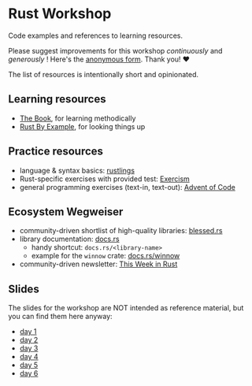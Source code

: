 # Rust Workshop

Code examples and references to learning resources.

Please suggest improvements for this workshop _continuously_ and _generously_ !
Here's the [anonymous form][feedback-form].
Thank you! ❤️

The list of resources is intentionally short and opinionated.

## Learning resources

- [The Book][the-book], for learning methodically
- [Rust By Example][rust-by-example], for looking things up

## Practice resources

- language & syntax basics: [rustlings]
- Rust-specific exercises with provided test: [Exercism][exercism]
- general programming exercises (text-in, text-out): [Advent of Code][advent-of-code]

## Ecosystem Wegweiser

- community-driven shortlist of high-quality libraries: [blessed.rs][blessed-rs]
- library documentation: [docs.rs][docs-rs]
  - handy shortcut: `docs.rs/<library-name>`
  - example for the `winnow` crate: [docs.rs/winnow][docs-winnow]
- community-driven newsletter: [This Week in Rust][this-week-in-rust]

## Slides

The slides for the workshop are NOT intended as reference material, but you can find them here anyway:

- [day 1][slides1]
- [day 2][slides2]
- [day 3][slides3]
- [day 4][slides4]
- [day 5][slides5]
- [day 6][slides6]

<!-- references -->

[feedback-form]: https://docs.google.com/forms/d/e/1FAIpQLSdrzP1LVkLSY8jVe-5P6wFPAE2W3GZFitkZ0j5Btn4uoqPuLg/viewform?usp=sf_link
[the-book]: https://doc.rust-lang.org/book/
[rust-by-example]: https://doc.rust-lang.org/rust-by-example/
[rustlings]: https://rustlings.cool/
[exercism]: https://exercism.org/tracks/rust
[advent-of-code]: https://adventofcode.com/
[blessed-rs]: https://blessed.rs/crates
[docs-rs]: https://docs.rs/
[docs-winnow]: https://docs.rs/winnow
[this-week-in-rust]: https://this-week-in-rust.org/

[slides1]: https://senekor.github.io/rust-workshop/1
[slides2]: https://senekor.github.io/rust-workshop/2
[slides3]: https://senekor.github.io/rust-workshop/3
[slides4]: https://senekor.github.io/rust-workshop/4
[slides5]: https://senekor.github.io/rust-workshop/5
[slides6]: https://senekor.github.io/rust-workshop/6

